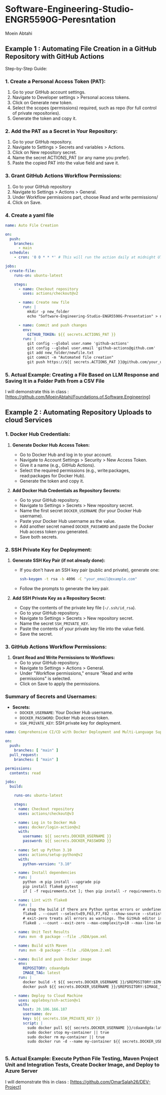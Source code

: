 # Software-Engineering-Studio-ENGR5590G-Peresntation

Moein Abtahi 

## Example 1 :  Automating File Creation in a GitHub Repository with GitHub Actions

Step-by-Step Guide:
### 1. Create a Personal Access Token (PAT):
1. Go to your GitHub account settings.
2. Navigate to Developer settings > Personal access tokens.
3. Click on Generate new token.
4. Select the scopes (permissions) required, such as repo (for full control of private repositories).
5. Generate the token and copy it.
### 2. Add the PAT as a Secret in Your Repository:
1. Go to your GitHub repository.
2. Navigate to Settings > Secrets and variables > Actions.
3. Click on New repository secret.
4. Name the secret ACTIONS_PAT (or any name you prefer).
5. Paste the copied PAT into the value field and save it.
### 3. Grant GitHub Actions Workflow Permissions:
1. Go to your GitHub repository
2. Navigate to Settings > Actions > General.
3. Under Workflow permissions part, choose Read and write permissions/
4. Click on Save.
### 4. Create a yaml file
```yaml
name: Auto File Creation

on:
  push:
    branches:
      - main
  schedule:
    - cron: '0 0 * * *' # This will run the action daily at midnight UTC

jobs:
  create-file:
    runs-on: ubuntu-latest

    steps:
      - name: Checkout repository
        uses: actions/checkout@v2

      - name: Create new file
        run: |
          mkdir -p new_folder
          echo "Software-Engineering-Studio-ENGR5590G-Presentation" > new_folder/newfile.txt

      - name: Commit and push changes
        env:
          GITHUB_TOKEN: ${{ secrets.ACTIONS_PAT }}
        run: |
          git config --global user.name 'github-actions'
          git config --global user.email 'github-actions@github.com'
          git add new_folder/newfile.txt
          git commit -m "Automated file creation"
          git push https://${{ secrets.ACTIONS_PAT }}@github.com/your_username/your_repo-name.git

```
### 5. Actual Example: Creating a File Based on LLM Response and Saving It in a Folder Path from a CSV File
I will demonstrate this in class : [https://github.com/MoeinAbtahi/Foundations.of.Software.Engineering]

## Example 2 : Automating Repository Uploads to cloud Services
### 1. Docker Hub Credentials:
1. **Generate Docker Hub Access Token:**
   - Go to Docker Hub and log in to your account.
   - Navigate to Account Settings > Security > New Access Token.
   - Give it a name (e.g., GitHub Actions).
   - Select the required permissions (e.g., write:packages, read:packages for Docker Hub).
   - Generate the token and copy it.

2. **Add Docker Hub Credentials as Repository Secrets:**
   - Go to your GitHub repository.
   - Navigate to Settings > Secrets > New repository secret.
   - Name the first secret `DOCKER_USERNAME` (for your Docker Hub username).
   - Paste your Docker Hub username as the value.
   - Add another secret named `DOCKER_PASSWORD` and paste the Docker Hub access token you generated.
   - Save both secrets.

### 2. SSH Private Key for Deployment:
1. **Generate SSH Key Pair (if not already done):**
   - If you don't have an SSH key pair (public and private), generate one:
     ```bash
     ssh-keygen -t rsa -b 4096 -C "your_email@example.com"
     ```
   - Follow the prompts to generate the key pair.

2. **Add SSH Private Key as a Repository Secret:**
   - Copy the contents of the private key file (`~/.ssh/id_rsa`).
   - Go to your GitHub repository.
   - Navigate to Settings > Secrets > New repository secret.
   - Name the secret `SSH_PRIVATE_KEY`.
   - Paste the contents of your private key file into the value field.
   - Save the secret.

### 3. GitHub Actions Workflow Permissions:
1. **Grant Read and Write Permissions to Workflows:**
   - Go to your GitHub repository.
   - Navigate to Settings > Actions > General.
   - Under "Workflow permissions," ensure "Read and write permissions" is selected.
   - Click on Save to apply the permissions.

### Summary of Secrets and Usernames:
- **Secrets:**
  - `DOCKER_USERNAME`: Your Docker Hub username.
  - `DOCKER_PASSWORD`: Docker Hub access token.
  - `SSH_PRIVATE_KEY`: SSH private key for deployment.



```yaml
name: Comprehensive CI/CD with Docker Deployment and Multi-Language Support

on:
  push:
    branches: [ "main" ]
  pull_request:
    branches: [ "main" ]

permissions:
  contents: read

jobs:
  build:

    runs-on: ubuntu-latest

    steps:
    - name: Checkout repository
      uses: actions/checkout@v3

    - name: Log in to Docker Hub
      uses: docker/login-action@v2
      with:
        username: ${{ secrets.DOCKER_USERNAME }}
        password: ${{ secrets.DOCKER_PASSWORD }}
          
    - name: Set up Python 3.10
      uses: actions/setup-python@v2
      with:
        python-version: "3.10"

    - name: Install dependencies
      run: |
        python -m pip install --upgrade pip
        pip install flake8 pytest
        if [ -f requirements.txt ]; then pip install -r requirements.txt; fi

    - name: Lint with flake8
      run: |
        # stop the build if there are Python syntax errors or undefined names
        flake8 . --count --select=E9,F63,F7,F82 --show-source --statistics
        # exit-zero treats all errors as warnings. The GitHub editor is 127 chars wide
        flake8 . --count --exit-zero --max-complexity=10 --max-line-length=127 --statistics

    - name: Unit Test Results
      run: mvn -B package --file ./GDA/pom.xml

    - name: Build with Maven
      run: mvn -B package --file ./GDA/pom.2.xml

    - name: Build and push Docker image
      env:
        REPOSITORY: cdaandgda
        IMAGE_TAG: latest
      run: |
        docker build -t ${{ secrets.DOCKER_USERNAME }}/$REPOSITORY:$IMAGE_TAG .
        docker push ${{ secrets.DOCKER_USERNAME }}/$REPOSITORY:$IMAGE_TAG

    - name: Deploy to Cloud Machine
      uses: appleboy/ssh-action@v1
      with:
        host: 20.106.166.187
        username: dev
        key: ${{ secrets.SSH_PRIVATE_KEY }}
        script: |
          sudo docker pull ${{ secrets.DOCKER_USERNAME }}/cdaandgda:latest
          sudo docker stop my-container || true
          sudo docker rm my-container || true
          sudo docker run -d --name my-container ${{ secrets.DOCKER_USERNAME }}/cdaandgda:latest



```
### 5. Actual Example: Execute Python File Testing, Maven Project Unit and Integration Tests, Create Docker Image, and Deploy to Azure Server
I will demonstrate this in class : [https://github.com/OmarSalah26/DEV-Project]
